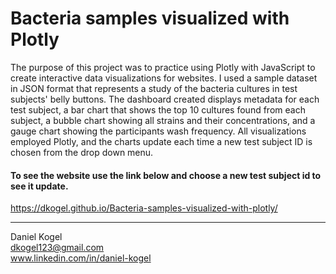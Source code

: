 # Bacteria samples visualized with Plotly

The purpose of this project was to practice using Plotly with JavaScript 
to create interactive data visualizations for websites. I used a sample dataset in JSON 
format that represents a study of the bacteria cultures in test subjects' 
belly buttons. The dashboard created displays metadata for each 
test subject, a bar chart that shows the top 10 cultures found from each subject, a bubble chart
showing all strains and their concentrations, and a gauge chart showing the
participants wash frequency. All visualizations employed Plotly, and the charts 
update each time a new test subject ID is chosen from the drop down menu.  

#### To see the website use the link below and choose a new test subject id to see it update.

https://dkogel.github.io/Bacteria-samples-visualized-with-plotly/
  
  ---  
  
Daniel Kogel  
dkogel123@gmail.com  
www.linkedin.com/in/daniel-kogel  

